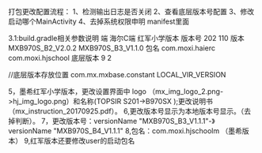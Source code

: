 打包更改配置流程：
1、检测输出日志是否关闭
2、查看底层版本号配置
3、修改启动哪个MainActivity
4、去掉系统权限申明 manifest里面

3.1:build.gradle相关参数说明
  端               海尔C端                红军小学版本
版本号               202                    110
 版本          MXB970S_B2_V2.0.2       MXB970S_B3_V1.1.0
 包名          com.moxi.haierc          com.moxi.hjschool
 底层版本             9                        2

 //底层版本存放位置 com.mx.mxbase.constant LOCAL_VIR_VERSION

 5，墨希红军小学版本，更改设置界面中 logo （mx_img_logo_2.png->hj_img_logo.png）和名称(TOPSIR S201->B970SX );更改说明书（mx_instruction_20170925.pdf）。
 6,更改版本号显示为本地版本号显示。（去掉判断）。
 7，更改版本号：versionName "MXB970S_B3_V1.1.1"-》versionName "MXB970S_B4_V1.1.1"
 8,包名：com.moxi.hjschoolm  （墨希版本）
 9,红军版本还要修改user的启动包名
